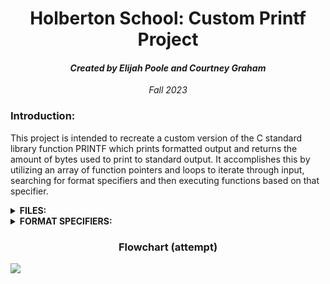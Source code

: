 <h1 align="center">Holberton School: Custom Printf Project</h1>
<h4 align="center"><i>Created by Elijah Poole and Courtney Graham</i></h4>
<p align="center"><i>Fall 2023</i></p>
<h3>Introduction:</h3>
<p>This project is intended to recreate a custom version of the C standard library function PRINTF which prints formatted output and returns the amount of bytes used to print to standard output.
It accomplishes this by utilizing an array of function pointers and loops to iterate through input, searching for format specifiers and then executing functions based on that specifier.</p>
<details>
  <summary><b>FILES:</b></summary>
  <ul>
    <li><b>MAIN.H</b> - header file for printf project. This header file includes the initialization of our structure data type and contains prototypes for all of our functions included in our array of function pointers.</li>
    <li><b><u>FUNCTIONS.C</b></u> - functions for converting certain special characters to and writing them to standard output</li>
    <li><b><u>PRINTDIG.C</b></u> - file for printdigit function that was too long to include in functions file</li>
    <li><b>SPEC_FUNCTIONS.C</b> - this file further identifies the structure full of pointer functions and executes the function depending on the special character</li>
    <li><b>_PRINTF.C</b> - this is our custom _printf function which should return the amount of bytes written to standard output</li>
  </ul>
</details>
<details>
  <summary><b>FORMAT SPECIFIERS:</b></summary>
  <ul>
    <li><code>%c</code>: print character</li>
    <li><code>%s</code>: print string</li>
    <li><code>%\0</code>: print null</li>
    <li><code>%i</code>: print digit</li>
    <li><code>%d</code>: print digit</li>
  </ul>
</details>
<h3 align="center">Flowchart (attempt)</h3>
<img src="https://github.com/grahacr/holbertonschool-printf/assets/132097902/e36c3fb2-290a-4c1a-80a7-1f73540bf1d1">

